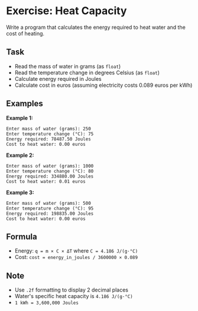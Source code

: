 # Exercise: Heat Capacity

Write a program that calculates the energy required to heat water and the cost of heating.

## Task
- Read the mass of water in grams (as `float`)
- Read the temperature change in degrees Celsius (as `float`)
- Calculate energy required in Joules
- Calculate cost in euros (assuming electricity costs 0.089 euros per kWh)

## Examples
**Example 1:**
```
Enter mass of water (grams): 250
Enter temperature change (°C): 75
Energy required: 78487.50 Joules
Cost to heat water: 0.00 euros
```

**Example 2:**
```
Enter mass of water (grams): 1000
Enter temperature change (°C): 80
Energy required: 334880.00 Joules
Cost to heat water: 0.01 euros
```

**Example 3:**
```
Enter mass of water (grams): 500
Enter temperature change (°C): 95
Energy required: 198835.00 Joules
Cost to heat water: 0.00 euros
```

## Formula
- Energy: `q = m × C × ΔT` where `C = 4.186 J/(g·°C)`
- Cost: `cost = energy_in_joules / 3600000 × 0.089`

## Note
- Use `.2f` formatting to display 2 decimal places
- Water's specific heat capacity is `4.186 J/(g·°C)`
- `1 kWh = 3,600,000 Joules`